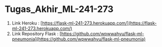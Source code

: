 # Tugas_Akhir_ML-241-273
 
1. Link Heroku : [https://flask-ml-241-273.herokuapp.com/](https://flask-ml-241-273.herokuapp.com/)
2. Link Repository Flask : [https://github.com/wpwwahyu/flask-ml-pneumonia](https://github.com/wpwwahyu/flask-ml-pneumonia)
